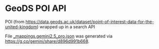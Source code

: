 # GeoDS POI API

POI (from https://data.geods.ac.uk/dataset/point-of-interest-data-for-the-united-kingdom) wrapped up in a search API

File [\_mappings.gemini2.5_pro.json](./internal/_mappings.gemini2.5_pro.json) was generated via https://g.co/gemini/share/d896d991b668.

